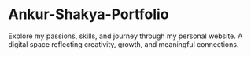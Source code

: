 # Ankur-Shakya-Portfolio
Explore my passions, skills, and journey through my personal website. A digital space reflecting creativity, growth, and meaningful connections.

